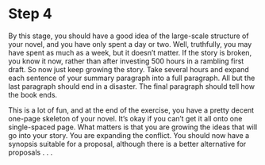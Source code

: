 # Step 4

By this stage, you should have a good idea of the large-scale structure of your novel, and you have only spent a day or two. Well, truthfully, you may have spent as much as a week, but it doesn’t matter. If the story is broken, you know it now, rather than after investing 500 hours in a rambling first draft. So now just keep growing the story. Take several hours and expand each sentence of your summary paragraph into a full paragraph. All but the last paragraph should end in a disaster. The final paragraph should tell how the book ends.

This is a lot of fun, and at the end of the exercise, you have a pretty decent one-page skeleton of your novel. It’s okay if you can’t get it all onto one single-spaced page. What matters is that you are growing the ideas that will go into your story. You are expanding the conflict. You should now have a synopsis suitable for a proposal, although there is a better alternative for proposals . . .
